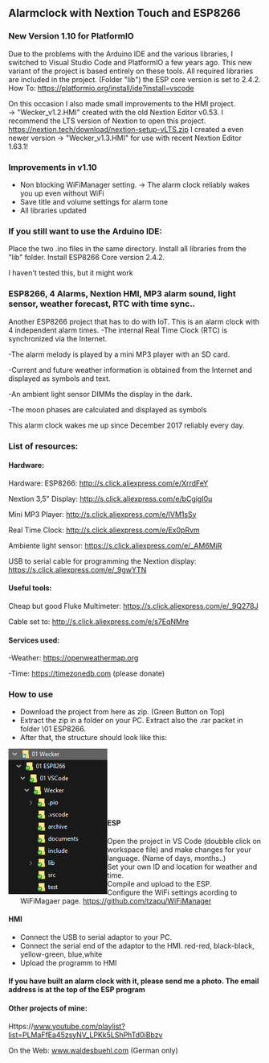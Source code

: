 ## Alarmclock with Nextion Touch and ESP8266

### New Version 1.10 for PlatformIO
Due to the problems with the Arduino IDE and the various libraries, I switched to Visual Studio Code and PlatformIO a few years ago. 
This new variant of the project is based entirely on these tools. 
All required libraries are included in the project. (Folder "lib") the ESP core version is set to 2.4.2.
How To: https://platformio.org/install/ide?install=vscode

On this occasion I also made small improvements to the HMI project.  
-> "Wecker_v1.2.HMI" created with the old Nextion Editor v0.53. 
I recommend the LTS version of Nextion to open this project. https://nextion.tech/download/nextion-setup-vLTS.zip
I created a even newer version -> "Wecker_v1.3.HMI" for use with recent Nextion Editor 1.63.1!

### Improvements in v1.10
- Non blocking WiFiManager setting. -> The alarm clock reliably wakes you up even without WiFi
- Save title and volume settings for alarm tone
- All libraries updated 

### If you still want to use the Arduino IDE: 
Place the two .ino files in the same directory. 
Install all libraries from the "lib" folder. 
Install ESP8266 Core version 2.4.2. 

I haven't tested this, but it might work

### ESP8266, 4 Alarms, Nextion HMI, MP3 alarm sound, light sensor, weather forecast, RTC with time sync..

Another ESP8266 project that has to do with IoT.
This is an alarm clock with 4 independent alarm times.
-The internal Real Time Clock (RTC) is synchronized via the Internet.

-The alarm melody is played by a mini MP3 player with an SD card.

-Current and future weather information is obtained from the Internet and displayed as symbols and text.

-An ambient light sensor DIMMs the display in the dark.

-The moon phases are calculated and displayed as symbols

This alarm clock wakes me up since December 2017 reliably every day.

### List of resources:

#### Hardware:
Hardware:
ESP8266:                     http://s.click.aliexpress.com/e/XrrdFeY

Nextion 3,5" Display:        http://s.click.aliexpress.com/e/bCgigI0u

Mini MP3 Player:             http://s.click.aliexpress.com/e/IVM1sSy

Real Time Clock:             http://s.click.aliexpress.com/e/Ex0pRvm

Ambiente light sensor:       https://s.click.aliexpress.com/e/_AM6MiR

USB to serial cable for programming the Nextion display: https://s.click.aliexpress.com/e/_9gwYTN

#### Useful tools:

Cheap but good Fluke Multimeter: https://s.click.aliexpress.com/e/_9Q278J

Cable set to:                 http://s.click.aliexpress.com/e/s7EqNMre


#### Services used:
-Weather:     https://openweathermap.org

-Time:        https://timezonedb.com (please donate)

### How to use
- Download the project from here as zip. (Green Button on Top)
- Extract the zip in a folder on your PC. Extract also the .rar packet in folder \01 ESP8266.
- After that, the structure should look like this:
<img align="left" src="https://github.com/DIYDave/ESP8266-Alarmclock/blob/1.10/Structure.jpg">
<br /> <br /> <br /> <br /> <br /> <br /> <br />



#### ESP
- Open the project in VS Code (doubble click on workspace file) and make changes for your language. (Name of days, months..)
- Set your own ID and location for weather and time.
- Compile and upload to the ESP.
- Configure the WiFi settings acording to WiFiMagaer page. https://github.com/tzapu/WiFiManager
#### HMI
-  Connect the USB to serial adaptor to your PC.
-  Connect the serial end of the adaptor to the HMI. red-red, black-black, yellow-green, blue,white
-  Upload the programm to HMI

#### If you have built an alarm clock with it, please send me a photo. The email address is at the top of the ESP program

#### Other projects of mine:

Https://www.youtube.com/playlist?list=PLMaFfEa45zsyNV_LPKk5LShPhTd0iBbzv

On the Web: 
www.waldesbuehl.com
(German only)
